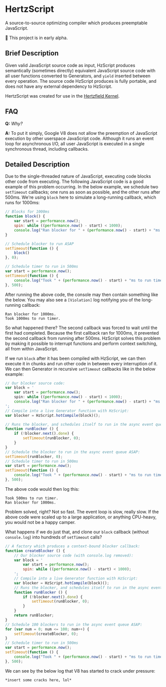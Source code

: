 # HertzScript
A source-to-source optimizing compiler which produces preemptable JavaScript.

:seedling: This project is in early alpha.

## Brief Description

Given valid JavaScript source code as input, HzScript produces semantically (sometimes directly) equivalent JavaScript source code with all user functions converted to Generators, and `yield` inserted between every operation. The source code HzScript produces is fully portable, and does not have any external dependency to HzScript.

HertzScript was created for use in the [Hertzfield Kernel](https://github.com/Floofies/hertzfield-kernel).

## FAQ

**Q:** *Why?*

**A:** To put it simply, Google V8 does not allow the preemption of JavaScript execution by other userspace JavaScript code. Although it runs an event loop for asynchronous I/O, all user JavaScript is executed in a single synchronous thread, including callbacks.

## Detailed Description

Due to the single-threaded nature of JavaScript, executing code blocks other code from executing. The following JavaScript code is a good example of this problem occurring. In the below example, we schedule two `setTimeout` callbacks; one runs as soon as possible, and the other runs after 500ms. We're using `block` here to simulate a long-running callback, which runs for 1000ms:

```JavaScript
// Blocks for 1000ms
function block() {
	var start = performance.now();
	spin: while ((performance.now() - start) < 1000);
	console.log("Ran blocker for " + (performance.now() - start) + "ms.");
}

// Schedule blocker to run ASAP
setTimeout(function () {
	block()
}, 0);

// Schedule timer to run in 500ms
var start = performance.now();
setTimeout(function () {
	console.log("Took " + (performance.now() - start) + "ms to run timer.")
}, 500);
```

After running the above code, the console may then contain something like the below. You may also see a `[Violation]` log notifying you of the long-running callback:

```
Ran blocker for 1000ms.
Took 1000ms to run timer.
```

So what happened there? The second callback was forced to wait until the first had completed. Because the first callback ran for 1000ms, it prevented the second callback from running after 500ms. HzScript solves this problem by making it possible to interrupt functions and perform context switching, all from within JavaScript.

If we run `block` after it has been compiled with HzScript, we can then execute it in chunks and run other code in between every interruption of it. We can then Generator in recursive `setTimeout` callbacks like in the below example:

```JavaScript
// Our blocker source code:
var block = '
	var start = performance.now();
	spin: while ((performance.now() - start) < 1000);
	console.log("Ran blocker for " + (performance.now() - start) + "ms.");
';
// Compile into a live Generator function with HzScript:
var blocker = HzScript.hotCompile(block)();

// Runs the blocker, and schedules itself to run in the async event queue ASAP:
function runBlocker () {
	if (!blocker.next().done) {
		setTimeout(runBlocker, 0);
	}
}
// Schedule the blocker to run in the async event queue ASAP:
setTimeout(runBlocker, 0);
// Schedule timer to run in 500ms
var start = performance.now();
setTimeout(function () {
	console.log("Took " + (performance.now() - start) + "ms to run timer.")
}, 500);
```

The above code would then log this:
```
Took 500ms to run timer.
Ran blocker for 1000ms.
```

Problem solved, right? Not so fast. The event loop is slow, really slow. If the above code were scaled up to a large application, or anything CPU-heavy, you would not be a happy camper.

What happens if we do just that, and clone our `block` callback (without `console.log`) into hundreds of `setTimeout` calls?

```JavaScript
// A factory which produces a context-bound blocker callback:
function createBlocker () {
	// Our blocker source code (with console.log removed):
	var block = '
		var start = performance.now();
		spin: while ((performance.now() - start) < 1000);
	';
	// Compile into a live Generator function with HzScript:
	var blocker = HzScript.hotCompile(block)();
	// Runs the blocker, and schedules itself to run in the async event queue ASAP:
	function runBlocker () {
		if (!blocker.next().done) {
			setTimeout(runBlocker, 0);
		}
	}
	return runBlocker;
}
// Schedule 100 blockers to run in the async event queue ASAP:
for (var num = 0; num <= 100; num++) {
	setTimeout(createBlocker, 0);
}
// Schedule timer to run in 500ms
var start = performance.now();
setTimeout(function () {
	console.log("Took " + (performance.now() - start) + "ms to run timer.")
}, 500);
```

We can see by the below log that V8 has started to crack under pressure:
```
*insert some cracks here, lol*
```